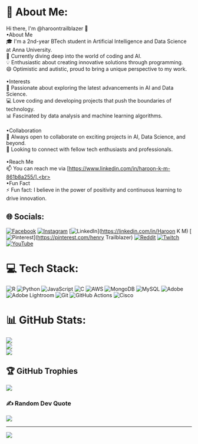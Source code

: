 # 💫 About Me:
Hi there, I'm @haroontrailblazer 👋<br>•About Me<br>🎓 I'm a 2nd-year BTech student in Artificial Intelligence and Data Science at Anna University.<br>🌱 Currently diving deep into the world of coding and AI.<br>💡 Enthusiastic about creating innovative solutions through programming.<br>😄 Optimistic and autistic, proud to bring a unique perspective to my work.<br><br>•Interests<br>👀 Passionate about exploring the latest advancements in AI and Data Science.<br>💻 Love coding and developing projects that push the boundaries of technology.<br>📊 Fascinated by data analysis and machine learning algorithms.<br><br>•Collaboration<br>💞️ Always open to collaborate on exciting projects in AI, Data Science, and beyond.<br>🤝 Looking to connect with fellow tech enthusiasts and professionals.<br><br>•Reach Me<br>📫 You can reach me via [https://www.linkedin.com/in/haroon-k-m-861b8a255/].<br><br>•Fun Fact<br>⚡ Fun fact: I believe in the power of positivity and continuous learning to drive innovation.<br>


## 🌐 Socials:
[![Facebook](https://img.shields.io/badge/Facebook-%231877F2.svg?logo=Facebook&logoColor=white)](https://facebook.com/haroontrailblazer) [![Instagram](https://img.shields.io/badge/Instagram-%23E4405F.svg?logo=Instagram&logoColor=white)](https://instagram.com/hendrix_trailblazer) [![LinkedIn](https://img.shields.io/badge/LinkedIn-%230077B5.svg?logo=linkedin&logoColor=white)](https://linkedin.com/in/Haroon K M) [![Pinterest](https://img.shields.io/badge/Pinterest-%23E60023.svg?logo=Pinterest&logoColor=white)](https://pinterest.com/henry Trailblazer) [![Reddit](https://img.shields.io/badge/Reddit-%23FF4500.svg?logo=Reddit&logoColor=white)](https://reddit.com/user/Haroon_trailblazer) [![Twitch](https://img.shields.io/badge/Twitch-%239146FF.svg?logo=Twitch&logoColor=white)](https://twitch.tv/haroon_trailblazer) [![YouTube](https://img.shields.io/badge/YouTube-%23FF0000.svg?logo=YouTube&logoColor=white)](https://youtube.com/@https://youtube.com/@hendrix114-e2j?si=DDjOnD5XHfhwcnYu) 

# 💻 Tech Stack:
![R](https://img.shields.io/badge/r-%23276DC3.svg?style=for-the-badge&logo=r&logoColor=white) ![Python](https://img.shields.io/badge/python-3670A0?style=for-the-badge&logo=python&logoColor=ffdd54) ![JavaScript](https://img.shields.io/badge/javascript-%23323330.svg?style=for-the-badge&logo=javascript&logoColor=%23F7DF1E) ![C](https://img.shields.io/badge/c-%2300599C.svg?style=for-the-badge&logo=c&logoColor=white) ![AWS](https://img.shields.io/badge/AWS-%23FF9900.svg?style=for-the-badge&logo=amazon-aws&logoColor=white) ![MongoDB](https://img.shields.io/badge/MongoDB-%234ea94b.svg?style=for-the-badge&logo=mongodb&logoColor=white) ![MySQL](https://img.shields.io/badge/mysql-4479A1.svg?style=for-the-badge&logo=mysql&logoColor=white) ![Adobe](https://img.shields.io/badge/adobe-%23FF0000.svg?style=for-the-badge&logo=adobe&logoColor=white) ![Adobe Lightroom](https://img.shields.io/badge/Adobe%20Lightroom-31A8FF.svg?style=for-the-badge&logo=Adobe%20Lightroom&logoColor=white) ![Git](https://img.shields.io/badge/git-%23F05033.svg?style=for-the-badge&logo=git&logoColor=white) ![GitHub Actions](https://img.shields.io/badge/github%20actions-%232671E5.svg?style=for-the-badge&logo=githubactions&logoColor=white) ![Cisco](https://img.shields.io/badge/cisco-%23049fd9.svg?style=for-the-badge&logo=cisco&logoColor=black)
# 📊 GitHub Stats:
![](https://github-readme-stats.vercel.app/api?username=haroontrailblazer&theme=dark&hide_border=false&include_all_commits=false&count_private=false)<br/>
![](https://github-readme-streak-stats.herokuapp.com/?user=haroontrailblazer&theme=dark&hide_border=false)<br/>
![](https://github-readme-stats.vercel.app/api/top-langs/?username=haroontrailblazer&theme=dark&hide_border=false&include_all_commits=false&count_private=false&layout=compact)

## 🏆 GitHub Trophies
![](https://github-profile-trophy.vercel.app/?username=haroontrailblazer&theme=radical&no-frame=true&no-bg=false&margin-w=4)

### ✍️ Random Dev Quote
![](https://quotes-github-readme.vercel.app/api?type=horizontal&theme=radical)

---
[![](https://visitcount.itsvg.in/api?id=haroontrailblazer&icon=0&color=0)](https://visitcount.itsvg.in)

<!-- Proudly created with GPRM ( https://gprm.itsvg.in ) -->
